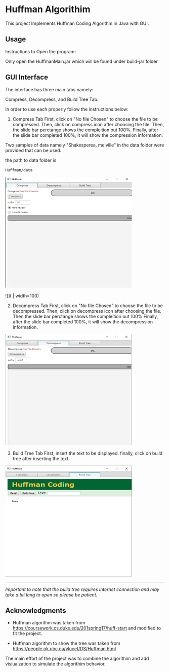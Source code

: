 
# Huffman Algorithim

This project Implements Huffman Coding Algorithm in Java with GUI.

## Usage

Instructions to Open the program:

Only open the HuffmanMain.jar which will be found under build-jar folder


## GUI Interface

The interface has three main tabs namely:

Compress, Decompress, and Build Tree Tab.

In order to use each properly follow the instructions below:


1. Compress Tab
   First, click on "No file Chosen" to choose the file to be compressed. Then, click on compress icon after choosing the file. Then, the slide bar perctange shows the compleition out 100%. Finally, after the slide bar completed 100%, it will show the compression information.

  Two samples of data namely "Shakesperea, melville" in the data folder were provided that can be used.
  
  the path to data folder is 
  ```
  Huffman/data
  ```
  
<img src="https://github.com/CreativeSelf0/Huffman/blob/main/gui-image/compress-tab.png" width="400" height="350" />

![]( | width=100)

2. Decompress Tab
    First, click on "No file Chosen" to choose the file to be decompressed. Then, click on decompress icon after choosing the file. Then,the slide bar perctange shows the compleition out 100%
    Finally, after the slide bar completed 100%, it will show the decompression information.

<img src="https://github.com/CreativeSelf0/Huffman/blob/main/gui-image/decompress-tab.png" width="400" height="350" />

3. Build Tree Tab
    First, insert the text to be displayed.
    finally, click on build tree after inserting the text.

<img src="https://github.com/CreativeSelf0/Huffman/blob/main/gui-image/buildtree-tab.png" width="400" height="350" />

---

*Important to note that the build tree requires internet connection and may take a bit long to open so please be patient.*


## Acknowledgments

- Huffman algorithm was taken from https://coursework.cs.duke.edu/201spring17/huff-start and modified to fit the project.

- Huffman algorithm to show the tree was taken from https://people.ok.ubc.ca/ylucet/DS/Huffman.html 

The main effort of the project was to combine the algorithim and add visiuaization to simulate the algorithim behavior.


